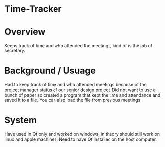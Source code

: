 # Time-Tracker
# Overview
Keeps track of time and who attended the meetings, kind of is the job of secretary.

# Background / Usuage
Had to keep track of time and who attended meetings because of the project manager status of our senior design project. Did not want to use a bunch of paper so created a program that kept the time and attendance and saved it to a file. You can also load the file from previous meetings

# System
Have used in Qt only and worked on windows, in theory should still work on linux and apple machines. Need to have Qt installed on the host computer.

